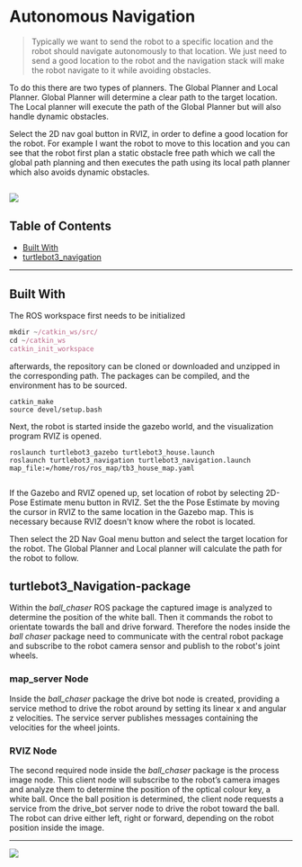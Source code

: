 <!--![](/images/.jpg?raw=false)-->

# Autonomous Navigation 

> Typically we want to send the robot to a specific location and the robot should navigate autonomously to that location.
> We just need to send a good location to the robot and the navigation stack will make the robot navigate to it while avoiding obstacles.

To do this there are two types of planners. The Global Planner and Local Planner. Global Planner will determine a clear path to the target location.
The Local planner will execute the path of the Global Planner but will also handle dynamic obstacles.

Select the 2D nav goal button in RVIZ, in order to define a good location for the robot. For example I want the robot to move to this
location and you can see that the robot first plan a static obstacle free path which we call the global path planning and then executes the path using its local
path planner which also avoids dynamic obstacles.

![](NavigationSlam.gif)
---

## Table of Contents
- [Built With](#built-with)
- [turtlebot3_navigation](#turtlebot3_Navigation-package)
---

## Built With
The ROS workspace first needs to be initialized
```javascript
mkdir ~/catkin_ws/src/
cd ~/catkin_ws
catkin_init_workspace
```
afterwards, the repository can be cloned or downloaded and unzipped in the corresponding path. The packages can be compiled, and the environment has to be sourced.

```
catkin_make
source devel/setup.bash
```

Next, the robot is started inside the gazebo world, and the visualization program RVIZ is opened.

```
roslaunch turtlebot3_gazebo turtlebot3_house.launch
roslaunch turtlebot3_navigation turtlebot3_navigation.launch map_file:=/home/ros/ros_map/tb3_house_map.yaml
 
```

If the Gazebo and RVIZ opened up, set location of robot by selecting 2D-Pose Estimate menu button in RVIZ. Set the the Pose Estimate by moving the cursor in RVIZ to the same location in the Gazebo map. This is necessary because RVIZ doesn't know where the robot is located. 

Then select the 2D Nav Goal menu button and select the target location for the robot.  The Global Planner and Local planner will calculate the path for the robot to follow.

## turtlebot3_Navigation-package

Within the *ball_chaser* ROS package the captured image is analyzed to determine the position of the white ball. Then it commands the robot to orientate towards the ball and drive forward. Therefore the nodes inside the *ball chaser* package need to communicate with the central robot package and subscribe to the robot camera sensor and publish to the robot's joint wheels.

### map_server Node

Inside the *ball_chaser* package the drive bot node is created, providing a service method to drive the robot around by setting its linear x and angular z velocities. The service server publishes messages containing the velocities for the wheel joints.


### RVIZ Node

The second required node inside the *ball_chaser* package is the process image node. This client node will subscribe to the robot’s camera images and analyze them to determine the position of the optical colour key, a white ball. Once the ball position is determined, the client node requests a service from the drive_bot server node to drive the robot toward the ball. The robot can drive either left, right or forward, depending on the robot position inside the image.

---
![](long.gif)

